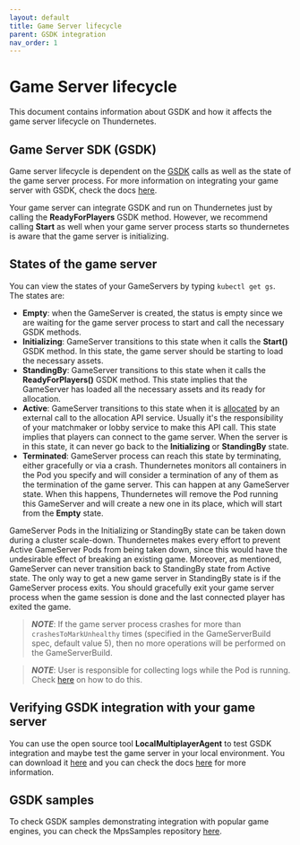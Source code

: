 ```yaml
---
layout: default
title: Game Server lifecycle
parent: GSDK integration
nav_order: 1
---
```


# Game Server lifecycle

This document contains information about GSDK and how it affects the game server lifecycle on Thundernetes.

## Game Server SDK (GSDK)

Game server lifecycle is dependent on the [GSDK](https://github.com/PlayFab/gsdk) calls as well as the state of the game server process. For more information on integrating your game server with GSDK, check the docs [here](https://docs.microsoft.com/gaming/playfab/features/multiplayer/servers/integrating-game-servers-with-gsdk).

Your game server can integrate GSDK and run on Thundernetes just by calling the **ReadyForPlayers** GSDK method. However, we recommend calling **Start** as well when your game server process starts so thundernetes is aware that the game server is initializing.

## States of the game server

You can view the states of your GameServers by typing `kubectl get gs`. The states are:

- **Empty**: when the GameServer is created, the status is empty since we are waiting for the game server process to start and call the necessary GSDK methods.
- **Initializing**: GameServer transitions to this state when it calls the **Start()** GSDK method. In this state, the game server should be starting to load the necessary assets.
- **StandingBy**: GameServer transitions to this state when it calls the **ReadyForPlayers()** GSDK method. This state implies that the GameServer has loaded all the necessary assets and its ready for allocation.
- **Active**: GameServer transitions to this state when it is [allocated](quickstart.md#allocate-a-game-server) by an external call to the allocation API service. Usually it's the responsibility of your matchmaker or lobby service to make this API call. This state implies that players can connect to the game server. When the server is in this state, it can never go back to the **Initializing** or **StandingBy** state.
- **Terminated**: GameServer process can reach this state by terminating, either gracefully or via a crash. Thundernetes monitors all containers in the Pod you specify and will consider a termination of any of them as the termination of the game server. This can happen at any GameServer state. When this happens, Thundernetes will remove the Pod running this GameServer and will create a new one in its place, which will start from the **Empty** state. 

GameServer Pods in the Initializing or StandingBy state can be taken down during a cluster scale-down. Thundernetes makes every effort to prevent Active GameServer Pods from being taken down, since this would have the undesirable effect of breaking an existing game. Moreover, as mentioned, GameServer can never transition back to StandingBy state from Active state. The only way to get a new game server in StandingBy state is if the GameServer process exits. You should gracefully exit your game server process when the game session is done and the last connected player has exited the game.

> _**NOTE**_: If the game server process crashes for more than `crashesToMarkUnhealthy` times (specified in the GameServerBuild spec, default value 5), then no more operations will be performed on the GameServerBuild. 

> _**NOTE**_: User is responsible for collecting logs while the Pod is running. Check [here](howtos/gameserverlogs.md) on how to do this.

## Verifying GSDK integration with your game server

You can use the open source tool **LocalMultiplayerAgent** to test GSDK integration and maybe test the game server in your local environment. You can download it [here](https://github.com/PlayFab/MpsAgent) and you can check the docs [here](howtos/runlocalmultiplayeragent.md) for more information.

## GSDK samples

To check GSDK samples demonstrating integration with popular game engines, you can check the MpsSamples repository [here](https://github.com/PlayFab/MpsSamples).
